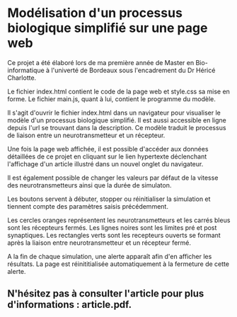 # Modélisation d'un processus biologique simplifié sur une page web

Ce projet a été élaboré lors de ma première année de Master en Bio-informatique à l'univerté de Bordeaux sous l'encadrement du Dr Héricé Charlotte. 

Le fichier index.html contient le code de la page web et style.css sa mise en forme. Le fichier main.js, quant à lui, contient le programme du modèle. 

Il s'agit d'ouvrir le fichier index.html dans un navigateur pour visualiser le modèle d'un processus biologique simplifié.
Il est aussi accessible en ligne depuis l'url se trouvant dans la description. 
Ce modèle traduit le processus de liaison entre un neurotransmetteur et un récepteur. 

Une fois la page web affichée, il est possible d'accéder aux données détaillées de ce projet en cliquant sur le lien hypertexte déclenchant l'affichage d'un article illustré dans un nouvel onglet du navigateur. 

Il est également possible de changer les valeurs par défaut de la vitesse des neurotransmetteurs ainsi que la durée de simulaton. 

Les boutons servent à débuter, stopper ou réinitialiser la simulation et tiennent compte des paramètres saisis précédemment. 

Les cercles oranges représentent les neurotransmetteurs et les carrés bleus sont les récepteurs fermés. Les lignes noires sont les limites pré et post synaptiques. Les rectangles verts sont les recepteurs ouverts se formant après la liaison entre neurotransmetteur et un récepteur fermé. 

A la fin de chaque simulation, une alerte apparaît afin d'en afficher les résultats. La page est réinititialisée automatiquement à la fermeture de cette alerte. 


## N'hésitez pas à consulter l'article pour plus d'informations : article.pdf. 
